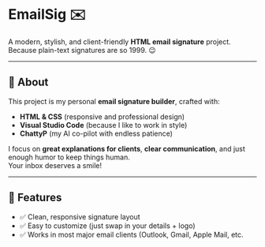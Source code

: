 # EmailSig ✉️

A modern, stylish, and client-friendly **HTML email signature** project.  
Because plain-text signatures are so 1999. 😉

---

## 📖 About

This project is my personal **email signature builder**, crafted with:

- **HTML & CSS** (responsive and professional design)
- **Visual Studio Code** (because I like to work in style)
- **ChattyP** (my AI co-pilot with endless patience)

I focus on **great explanations for clients**, **clear communication**, and just enough humor to keep things human.  
Your inbox deserves a smile!

---

## 🚀 Features

- ✅ Clean, responsive signature layout  
- ✅ Easy to customize (just swap in your details + logo)  
- ✅ Works in most major email clients (Outlook, Gmail, Apple Mail, etc.
